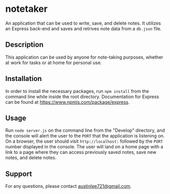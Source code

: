 # notetaker
An application that can be used to write, save, and delete notes. It utilizes an Express back-end and saves and retrives note data from a `db.json` file.

## Description
This application can be used by anyone for note-taking purposes, whether at work for tasks or at home for personal use.

## Installation
In order to install the necessary packages, run `npm install` from the command line while inside the root directory. Documentation for Express can be found at https://www.npmjs.com/package/express.

## Usage
Run `node server.js` on the command line from the "Develop" directory, and the console will alert the user to the `PORT` that the application is listening on. On a browser, the user should visit `http://localhost:` followed by the `PORT` number displayed in the console. The user will land on a home page with a link to a page where they can access previously saved notes, save new notes, and delete notes.

## Support
For any questions, please contact austinlee721@gmail.com.